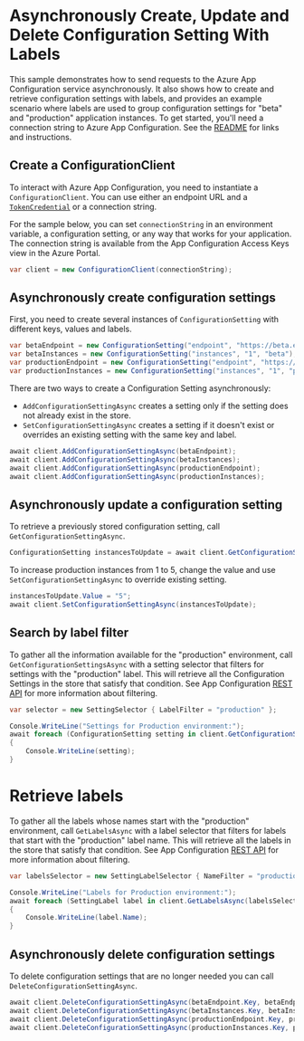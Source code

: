 # Asynchronously Create, Update and Delete Configuration Setting With Labels

This sample demonstrates how to send requests to the Azure App Configuration service asynchronously. It also shows how to create and retrieve configuration settings with labels, and provides an example scenario where labels are used to group configuration settings for "beta" and "production" application instances.  To get started, you'll need a connection string to Azure App Configuration. See the [README](https://github.com/Azure/azure-sdk-for-net/blob/main/sdk/appconfiguration/Azure.Data.AppConfiguration/README.md) for links and instructions.

 ## Create a ConfigurationClient

To interact with Azure App Configuration, you need to instantiate a `ConfigurationClient`. You can use either an endpoint URL and a [`TokenCredential`](https://github.com/Azure/azure-sdk-for-net/blob/main/sdk/identity/Azure.Identity/README.md#credentials) or a connection string.

For the sample below, you can set `connectionString` in an environment variable, a configuration setting, or any way that works for your application. The connection string is available from the App Configuration Access Keys view in the Azure Portal.

```C# Snippet:AzConfigSample2_CreateConfigurationClient
var client = new ConfigurationClient(connectionString);
```

## Asynchronously create configuration settings

First, you need to create several instances of `ConfigurationSetting` with different keys, values and labels.

```C# Snippet:AzConfigSample2_CreateConfigurationSettingAsync
var betaEndpoint = new ConfigurationSetting("endpoint", "https://beta.endpoint.com", "beta");
var betaInstances = new ConfigurationSetting("instances", "1", "beta");
var productionEndpoint = new ConfigurationSetting("endpoint", "https://production.endpoint.com", "production");
var productionInstances = new ConfigurationSetting("instances", "1", "production");
```

There are two ways to create a Configuration Setting asynchronously:
- `AddConfigurationSettingAsync` creates a setting only if the setting does not already exist in the store.
- `SetConfigurationSettingAsync` creates a setting if it doesn't exist or overrides an existing setting with the same key and label.

```C# Snippet:AzConfigSample2_AddConfigurationSettingAsync
await client.AddConfigurationSettingAsync(betaEndpoint);
await client.AddConfigurationSettingAsync(betaInstances);
await client.AddConfigurationSettingAsync(productionEndpoint);
await client.AddConfigurationSettingAsync(productionInstances);
```

## Asynchronously update a configuration setting

To retrieve a previously stored configuration setting, call `GetConfigurationSettingAsync`.

```C# Snippet:AzConfigSample2_GetConfigurationSettingAsync
ConfigurationSetting instancesToUpdate = await client.GetConfigurationSettingAsync(productionInstances.Key, productionInstances.Label);
```

To increase production instances from 1 to 5, change the value and use `SetConfigurationSettingAsync` to override existing setting.

```C# Snippet:AzConfigSample2_SetUpdatedConfigurationSettingAsync
instancesToUpdate.Value = "5";
await client.SetConfigurationSettingAsync(instancesToUpdate);
```

## Search by label filter

To gather all the information available for the "production" environment, call `GetConfigurationSettingsAsync` with a setting selector that filters for settings with the "production" label.  This will retrieve all the Configuration Settings in the store that satisfy that condition. See App Configuration [REST API](https://docs.microsoft.com/azure/azure-app-configuration/rest-api-key-value#filtering) for more information about filtering.

```C# Snippet:AzConfigSample2_GetConfigurationSettingsAsync
var selector = new SettingSelector { LabelFilter = "production" };

Console.WriteLine("Settings for Production environment:");
await foreach (ConfigurationSetting setting in client.GetConfigurationSettingsAsync(selector))
{
    Console.WriteLine(setting);
}
```

# Retrieve labels

To gather all the labels whose names start with the "production" environment, call `GetLabelsAsync` with a label selector that filters for labels that start with the "production" label name.  This will retrieve all the labels in the store that satisfy that condition. See App Configuration [REST API](https://docs.microsoft.com/azure/azure-app-configuration/rest-api-labels#filtering) for more information about filtering.

```C# Snippet:AzConfigSample2_GetLabelsAsync
var labelsSelector = new SettingLabelSelector { NameFilter = "production*" };

Console.WriteLine("Labels for Production environment:");
await foreach (SettingLabel label in client.GetLabelsAsync(labelsSelector))
{
    Console.WriteLine(label.Name);
}
```

## Asynchronously delete configuration settings

To delete configuration settings that are no longer needed you can call `DeleteConfigurationSettingAsync`.

```C# Snippet:AzConfigSample2_DeleteConfigurationSettingAsync
await client.DeleteConfigurationSettingAsync(betaEndpoint.Key, betaEndpoint.Label);
await client.DeleteConfigurationSettingAsync(betaInstances.Key, betaInstances.Label);
await client.DeleteConfigurationSettingAsync(productionEndpoint.Key, productionEndpoint.Label);
await client.DeleteConfigurationSettingAsync(productionInstances.Key, productionInstances.Label);
```
